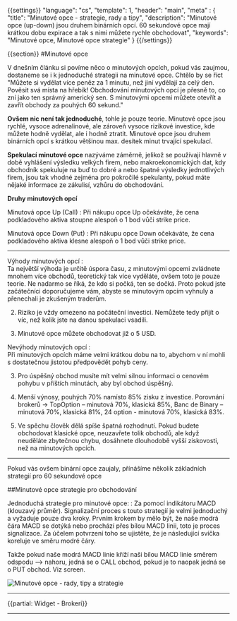 {{settings}}
  "language": "cs",
  "template": 1,
  "header": "main",
  "meta" : {
    "title": "Minutové opce - strategie, rady a tipy",
    "description": "Minutové opce (up-down) jsou druhem binárních opcí. 60 sekundové opce mají krátkou dobu expirace a tak s nimi můžete rychle obchodovat",
    "keywords": "Minutové opce, Minutové opce strategie"
  }
{{/settings}}

<div class="row">
<div class="col-md-9" role="main" markdown="1">

{{section}}
#Minutové opce

V dnešním článku si povíme něco o minutových opcích, pokud vás zaujmou, dostaneme se i k jednoduché strategii na minutové opce. Chtělo by se říct "Můžete si vydělat více peněz za 1 minutu, než jiní vydělají za celý den. Pověsit svá místa na hřebík! Obchodování minutových opcí je přesně to, co zní jako ten správný americký sen. S minutovými opcemi můžete otevřít a zavřít obchody za pouhých 60 sekund." 

**Ovšem nic není tak jednoduché**, tohle je pouze teorie. Minutové opce jsou rychlé, vysoce adrenalinové, ale zároveň vysoce rizikové investice, kde můžete hodně vydělat, ale i hodně ztratit. Minutové opce jsou druhem binárních opcí s krátkou většinou max. desítek minut trvající spekulací. 

**Spekulací minutové opce** nazýváme záměrně, jelikož se používají hlavně v době vyhlášení výsledku velkých firem, nebo makroekonomických dat, kdy obchodník spekuluje na buď to dobré a nebo špatné výsledky jednotlivých firem, jsou tak vhodné zejména pro pokročilé spekulanty, pokud máte nějaké informace ze zákulisí, vzhůru do obchodování.

**Druhy minutových opcí**

Minutová opce Up (Call)
:  Při nákupu opce Up očekáváte, že cena podkladového aktiva stoupne alespoň o 1 bod vůči strike price.

Minutová opce Down (Put)
:  Při nákupu opce Down očekáváte, že cena podkladového aktiva klesne alespoň o 1 bod vůči strike price.

- - -

Výhody minutových opcí
:   
Ta největší výhoda je určitě úspora času, z minutovými opcemi zvládnete mnohem více obchodů, teoretický tak více vyděláte, ovšem toto je pouze teorie. Ne nadarmo se říká, že kdo si počká, ten se dočká. Proto pokud jste začátečníci doporučujeme vám, abyste se minutovým opcím vyhnuly a přenechali je zkušeným traderům.

2. Riziko je vždy omezeno na počáteční investici. Nemůžete tedy přijít o víc, než kolik jste na danou spekulaci vsadili.

3. Minutové opce můžete obchodovat již o 5 USD.


Nevýhody minutových opcí
:   
Při minutových opcích máme velmi krátkou dobu na to, abychom v ní mohli s dostatečnou jistotou předpovědět pohyb ceny.

3. Pro úspěšný obchod musíte mít velmi silnou informaci o cenovém pohybu v příštích minutách, aby byl obchod úspěšný.

4. Menší výnosy, pouhých 70% namísto 85% zisku z investice. Porovnání brokerů -> TopOption – minutová 70%, klasická 85%, Banc de Binary – minutová 70%, klasická 81%, 24 option - minutová 70%, klasická 83%.

5. Ve spěchu člověk dělá spíše špatná rozhodnutí. Pokud budete obchodovat klasické opce, neuzavřete tolik obchodů, ale když neuděláte zbytečnou chybu, dosáhnete dlouhodobě vyšší ziskovosti, než na minutových opcích.

- - -

Pokud vás ovšem binární opce zaujaly, přínášíme několik základních strategií pro 60 sekundové opce

##Minutové opce strategie pro obchodování

Jednoduchá strategie pro minutové opce:
:    Za pomocí indikátoru MACD (klouzavý průměr). Signalizační proces s touto strategií je velmi jednoduchý a vyžaduje pouze dva kroky. Prvním krokem by mělo být, že naše modrá čára MACD se dotýká nebo prochází přes bílou MACD linii, toto je proces signalizace. Za účelem potvrzení toho se ujistěte, že je následující svíčka koreluje ve směru modré čáry. 

Takže pokud naše modrá MACD linie kříží naši bílou MACD linie směrem odspodu --> nahoru, jedná se o CALL obchod, pokud je to naopak jedná se o PUT obchod. Viz screen.

![Minutové opce - rady, tipy a strategie](http://s28.postimg.org/en0f5elfx/opce1.png)



</div>
<div class="col-md-3" markdown="10">

- - -

{{partial: Widget - Brokeri}}
<hr />



</div>
</div>
</div>